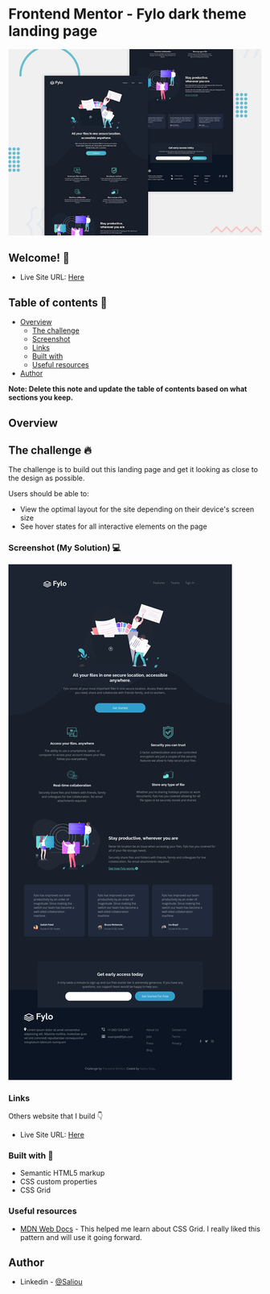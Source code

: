 # Frontend Mentor - Fylo dark theme landing page

![Design preview for the 3-column preview card component coding challenge](./design/desktop-preview.jpg)

## Welcome! 👋

- Live Site URL: [Here]( https://saliou1920.github.io/3-column-preview-card-component/)

## Table of contents 🙂

- [Overview](#overview)
  - [The challenge](#the-challenge)
  - [Screenshot](#screenshot)
  - [Links](#links)
  - [Built with](#built-with)
  - [Useful resources](#useful-resources)
- [Author](#author)

**Note: Delete this note and update the table of contents based on what sections you keep.**

## Overview

## The challenge 🔥

The challenge is to build out this landing page and get it looking as close to the design as possible.


Users should be able to: 

- View the optimal layout for the site depending on their device's screen size
- See hover states for all interactive elements on the page

### Screenshot (My Solution) 💻 

![](images/fylo_Desktop.png)
### Links

Others website that I build 👇

- Live Site URL: [Here]( https://saliou1920.github.io/3-column-preview-card-component/)


### Built with 🧰 

- Semantic HTML5 markup
- CSS custom properties
- CSS Grid

### Useful resources

- [MDN Web Docs](https://developer.mozilla.org/en-US/docs/Web/CSS/CSS_Grid_Layout/Basic_Concepts_of_Grid_Layout) - This helped me learn about CSS Grid. I really liked this pattern and will use it going forward.


## Author 

- Linkedin - [@Saliou](https://www.linkedin.com/in/saliou-diop-527741112/)

